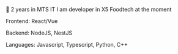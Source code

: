 👯 2 years in MTS IT
I am developer in X5 Foodtech at the moment

Frontend:
  React/Vue
 
Backend:
  NodeJS, NestJS

Languages:
  Javascript, Typescript, Python, C++

<!--
**zhuravlevma/zhuravlevma** is a ✨ _special_ ✨ repository because its `README.md` (this file) appears on your GitHub profile.

Here are some ideas to get you started:

- 🔭 I’m currently working on ...
- 🌱 I’m currently learning ...
- 👯 I’m looking to collaborate on ...
- 🤔 I’m looking for help with ...
- 💬 Ask me about ...
- 📫 How to reach me: ...
- 😄 Pronouns: ...
- ⚡ Fun fact: ...
-->
